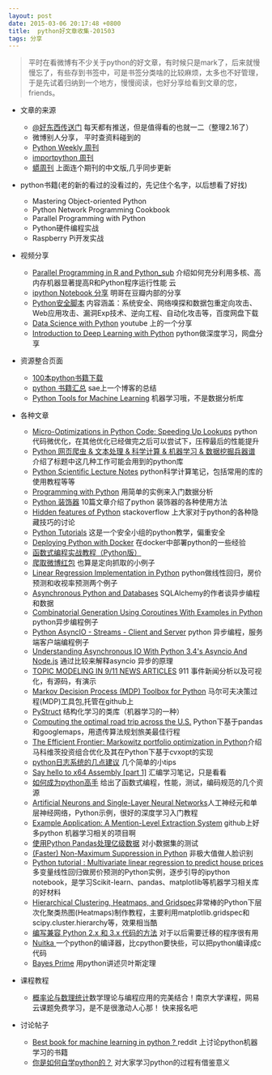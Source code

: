 ```yaml
---
layout: post
date: 2015-03-06 20:17:48 +0800
title:  python好文章收集-201503
tags: 分享
---
```


>平时在看微博有不少关于python的好文章，有时候只是mark了，后来就慢慢忘了，有些存到书签中，可是书签分类啥的比较麻烦，太多也不好管理，于是先试着归纳到一个地方，慢慢阅读，也好分享给看到文章的您，friends。

* 文章的来源
    - [@好东西传送门](http://www.weibo.com/haoawesome) 每天都有推送，但是值得看的也就一二（整理2.16了）
    - 微博别人分享， 平时查资料碰到的
    - [Python Weekly 周刊](http://www.pythonweekly.com/)
    - [importpython 周刊](http://importpython.com/newsletter/)
    - [蟒周刊](http://weekly.pychina.org/) 上面连个期刊的中文版,几乎同步更新

* python书籍(老的新的看过的没看过的，先记住个名字，以后想看了好找)
    - Mastering Object-oriented Python
    - Python Network Programming Cookbook
    - Parallel Programming with Python
    - Python硬件编程实战
    - Raspberry Pi开发实战

* 视频分享
    - [Parallel Programming in R and Python_sub](http://pan.baidu.com/s/1ntj1dQ5) 介绍如何充分利用多核、高内存机器显著提高R和Python程序运行性能 云
    - [ipython Notebook 分享](http://www.dongwm.com/archives/ji-jiang-zai-bpugfen-xiang/) 明哥在豆瓣内部的分享
    - [Python安全脚本](http://pan.baidu.com/s/1hqy403i) 内容涵盖：系统安全、网络嗅探和数据包重定向攻击、Web应用攻击、漏洞Exp技术、逆向工程、自动化攻击等，百度网盘下载
    - [Data Science with Python](https://www.youtube.com/playlist?list=PLVwJeG_Q73i6GPbE8A9VNaAEgzIu_cD__) youtube 上的一个分享
    - [Introduction to Deep Learning with Python](http://pan.baidu.com/s/1dcpYI) python做深度学习，网盘分享

* 资源整合页面
    - [100本python书籍下载](http://www.pythontip.com/study/share_yunpan?page=1)
    - [python 书籍汇总](http://automationtesting.sinaapp.com/blog/python_books) sae上一个博客的总结
    - [Python Tools for Machine Learning](https://www.cbinsights.com/blog/python-tools-machine-learning/)  机器学习哦，不是数据分析库

* 各种文章
    - [Micro-Optimizations in Python Code: Speeding Up Lookups](http://jamesls.com/micro-optimizations-in-python-code-speeding-up-lookups.html) python代码微优化，在其他优化已经做完之后可以尝试下，压榨最后的性能提升
    - [Python 网页爬虫 & 文本处理 & 科学计算 & 机器学习 & 数据挖掘兵器谱](http://mp.weixin.qq.com/s?__biz=MjM5ODkzMzMwMQ==&mid=202985544&idx=1&sn=9b621112a183911ec1e29c41048f2e48&3rd=MzA3MDU4NTYzMw==&scene=6#rd) 介绍了标题中这几种工作可能会用到的python库
    - [Python Scientific Lecture Notes](http://scipy-lectures.github.io/index.html) python科学计算笔记，包括常用的库的使用教程等等
    - [Programming with Python](http://www.software-carpentry.org/v5/novice/python/index.html) 用简单的实例来入门数据分析
    - [Python 装饰器](https://github.com/GrahamDumpleton/wrapt/tree/master/blog) 10篇文章介绍了python 装饰器的各种使用方法
    - [Hidden features of Python](http://stackoverflow.com/questions/101268/hidden-features-of-python/1024693) stackoverflow 上大家对于python的各种隐藏技巧的讨论
    - [Python Tutorials](http://www.primalsecurity.net/tutorials/python-tutorials/) 这是一个安全小组的python教学，偏重安全
    - [Deploying Python with Docker](https://medium.com/@rlbaker/deploying-python-with-docker-15a472cf12a5) 在docker中部署python的一些经验
    - [函数式编程实战教程（Python版）](http://python.jobbole.com/81075/)
    - [爬取微博红包](http://www.freebuf.com/articles/web/59071.html) 也算是定向抓取的小例子
    - [Linear Regression Implementation in Python](http://dataconomy.com/linear-regression-implementation-in-python) python做线性回归，房价预测和收视率预测两个例子
    - [Asynchronous Python and Databases](http://techspot.zzzeek.org/2015/02/15/asynchronous-python-and-databases/) SQLAlchemy的作者谈异步编程和数据
    - [Combinatorial Generation Using Coroutines With Examples in Python](http://sahandsaba.com/combinatorial-generation-using-coroutines-in-python.html) python异步编程例子
    - [Python AsyncIO - Streams - Client and Server](http://davebehnke.com/python-asyncio-streams-client-server.html) python 异步编程，服务端客户端编程例子
    - [Understanding Asynchronous IO With Python 3.4's Asyncio And Node.js](http://sahandsaba.com/understanding-asyncio-node-js-python-3-4.html) 通过比较来解释asyncio 异步的原理
    - [TOPIC MODELING IN 9/11 NEWS ARTICLES](http://blog.dominodatalab.com/topic-modeling-in-sept-11-news-articles/) 911 事件新闻分析以及可视化，有源码，有演示
    - [Markov Decision Process (MDP) Toolbox for Python](https://github.com/sawcordwell/pymdptoolbox) 马尔可夫决策过程(MDP)工具包,托管在github上
    - [PyStruct](https://pystruct.github.io/)  结构化学习的类库（机器学习的一种）
    - [Computing the optimal road trip across the U.S.](http://nbviewer.ipython.org/github/rhiever/Data-Analysis-and-Machine-Learning-Projects/blob/master/optimal-road-trip/Computing%20the%20optimal%20road%20trip%20across%20the%20U.S..ipynb) Python下基于pandas和googlemaps，用遗传算法规划旅美最佳行程
    - [The Efficient Frontier: Markowitz portfolio optimization in Python](http://blog.quantopian.com/markowitz-portfolio-optimization-2/)介绍马科维茨投资组合优化及其在Python下基于cvxopt的实现
    - [python日志系统的几点建议](http://python.jobbole.com/81132/)  几个简单的小tips
    - [Say hello to x64 Assembly [part 1]](http://0xax.blogspot.sg/2014/08/say-hello-to-x64-assembly-part-1.html)  汇编学习笔记，只是看看
    - [如何成为python高手](http://blogread.cn/it/article/3892) 给出了函数式编程，性能，测试，编码规范的几个资源
    - [Artificial Neurons and Single-Layer Neural Networks](http://sebastianraschka.com/Articles/2015_singlelayer_neurons.html)人工神经元和单层神经网络，Python示例，很好的深度学习入门教程
    - [Example Application: A Mention-Level Extraction System](http://deepdive.stanford.edu/doc/basics/walkthrough/walkthrough.html) github上好多python 机器学习相关的项目啊
    - [使用Python Pandas处理亿级数据](http://www.justinablog.com/archives/1357) 对小数据集的测试
    - [(Faster) Non-Maximum Suppression in Python](http://www.pyimagesearch.com/2015/02/16/faster-non-maximum-suppression-python/) 非极大值做人脸识别
    - [Python tutorial : Multivariate linear regression to predict house prices](http://nbviewer.ipython.org/github/nmishra/mvregression/blob/master/predict_house_price_python.ipynb)多变量线性回归做房价预测的Python实例，逐步引导的ipython notebook，是学习Scikit-learn、pandas、matplotlib等机器学习相关库的好材料
    - [Hierarchical Clustering, Heatmaps, and Gridspec](http://py.memect.com/weekly/2015-02-28/#3815322240874700)非常棒的Python下层次化聚类热图(Heatmaps)制作教程，主要利用matplotlib.gridspec和scipy.cluster.hierarchy等，效果相当酷
    - [编写兼容 Python 2.x 和 3.x 代码的方法](http://python.jobbole.com/81091/) 对于以后需要迁移的程序很有用
    - [Nuitka ](https://github.com/kayhayen/Nuitka)  一个python的编译器，比cpython要快些，可以把python编译成c代码
    - [Bayes Prime](http://nbviewer.ipython.org/github/tfolkman/learningwithdata/blob/master/Bayes_Primer.ipynb) 用python讲述贝叶斯定理

* 课程教程
    - [概率论与数理统计](http://mooc.study.163.com/course/NJU-1000031001#/info)数学理论与编程应用的完美结合！南京大学课程，网易云课题免费学习，是不是很激动人心那！ 快来报名吧

* 讨论帖子
    - [Best book for machine learning in python ? ](http://www.reddit.com/r/MachineLearning/comments/2xptdg/best_book_for_machine_learning_in_python/) reddit 上讨论python机器学习的书籍
    - [你是如何自学python的？](http://www.zhihu.com/question/20702054/answer/15908321) 对大家学习python的过程有借鉴意义


